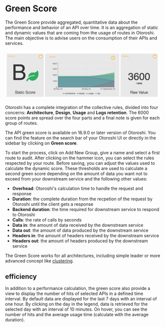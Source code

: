 # Green Score

The Green Score provide aggregated, quantitative data about the performance and behavior of an API over time. It is an aggregation of static and dynamic values that are coming from the usage of routes in Otoroshi. The main objective is to advise users on the consumption of their APIs and services.

<img src="../imgs/greenscore.png" />

Otoroshi has a complete integration of the collective rules, divided into four concerns: **Architecture**, **Design**, **Usage** and **Logs retention**. The 6000 score points are spread over the four parts and a final note is given for each group of routes.

The API green score is available on 16.9.0 or later version of Otoroshi. You can find the feature on the search bar of your Otoroshi UI or directly in the sidebar by clicking on **Green score**.

To start the process, click on Add New Group, give a name and select a first route to audit. After clicking on the hammer icon, you can select the rules respected by your route. Before saving, you can adjust the values used to calculate the dynamic score. These thresholds are used to calculate a second green score depending on the amount of data you want not to exceed from your downstream service and the following other values: 

* **Overhead**: Otoroshi's calculation time to handle the request and response
* **Duration**: the complete duration from the recpetion of the request by Otoroshi until the client gets a response
* **Backend duration**: the time required for downstream service to respond to Otoroshi
* **Calls**: the rate of calls by seconds
* **Data in**: the amount of data received by the downstream service
* **Data out**: the amount of data produced by the downstream service
* **Headers in**: the amount of headers received by the downstream service
* **Headers out**: the amount of headers produced by the downstream service

The Green Score works for all architectures, including simple leader or more advanced concept like [clustering](https://maif.github.io/otoroshi/manual/deploy/clustering.html).


## efficiency

In addition to a performance calculation, the green score also provide a view to display the number of hits of selected APIs in a defined time interval.
By default data are displayed for the last 7 days with an interval of one hour. By clicking on the day in the legend, data is retrieved for the selected day with an interval of 10 minutes.
On hover, you can see the number of hits and the average usage time (calculate with the average duration).